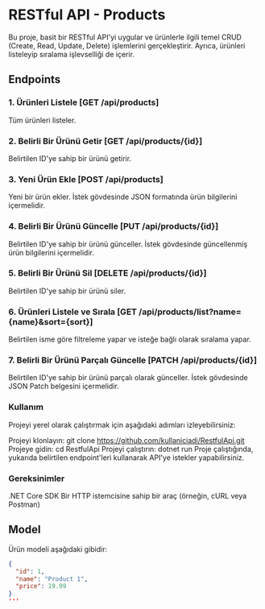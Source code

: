# RESTful API - Products

Bu proje, basit bir RESTful API'yi uygular ve ürünlerle ilgili temel CRUD (Create, Read, Update, Delete) işlemlerini gerçekleştirir. Ayrıca, ürünleri listeleyip sıralama işlevselliği de içerir.

## Endpoints

### 1. Ürünleri Listele [GET /api/products]

Tüm ürünleri listeler.

### 2. Belirli Bir Ürünü Getir [GET /api/products/{id}]

Belirtilen ID'ye sahip bir ürünü getirir.

### 3. Yeni Ürün Ekle [POST /api/products]

Yeni bir ürün ekler. İstek gövdesinde JSON formatında ürün bilgilerini içermelidir.

### 4. Belirli Bir Ürünü Güncelle [PUT /api/products/{id}]

Belirtilen ID'ye sahip bir ürünü günceller. İstek gövdesinde güncellenmiş ürün bilgilerini içermelidir.

### 5. Belirli Bir Ürünü Sil [DELETE /api/products/{id}]

Belirtilen ID'ye sahip bir ürünü siler.

### 6. Ürünleri Listele ve Sırala [GET /api/products/list?name={name}&sort={sort}]

Belirtilen isme göre filtreleme yapar ve isteğe bağlı olarak sıralama yapar.

### 7. Belirli Bir Ürünü Parçalı Güncelle [PATCH /api/products/{id}]

Belirtilen ID'ye sahip bir ürünü parçalı olarak günceller. İstek gövdesinde JSON Patch belgesini içermelidir.
### Kullanım
Projeyi yerel olarak çalıştırmak için aşağıdaki adımları izleyebilirsiniz:

Projeyi klonlayın: git clone https://github.com/kullaniciadi/RestfulApi.git
Projeye gidin: cd RestfulApi
Projeyi çalıştırın: dotnet run
Proje çalıştığında, yukarıda belirtilen endpoint'leri kullanarak API'ye istekler yapabilirsiniz.

### Gereksinimler
.NET Core SDK
Bir HTTP istemcisine sahip bir araç (örneğin, cURL veya Postman)
## Model

Ürün modeli aşağıdaki gibidir:

```json
{
  "id": 1,
  "name": "Product 1",
  "price": 19.99
}
'''
